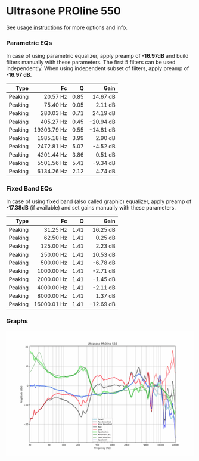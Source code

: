 # Ultrasone PROline 550
See [usage instructions](https://github.com/jaakkopasanen/AutoEq#usage) for more options and info.

### Parametric EQs
In case of using parametric equalizer, apply preamp of **-16.97dB** and build filters manually
with these parameters. The first 5 filters can be used independently.
When using independent subset of filters, apply preamp of **-16.97 dB**.

| Type    | Fc          |    Q | Gain      |
|--------:|------------:|-----:|----------:|
| Peaking | 20.57 Hz    | 0.85 | 14.67 dB  |
| Peaking | 75.40 Hz    | 0.05 | 2.11 dB   |
| Peaking | 280.03 Hz   | 0.71 | 24.19 dB  |
| Peaking | 405.27 Hz   | 0.45 | -20.94 dB |
| Peaking | 19303.79 Hz | 0.55 | -14.81 dB |
| Peaking | 1985.18 Hz  | 3.99 | 2.90 dB   |
| Peaking | 2472.81 Hz  | 5.07 | -4.52 dB  |
| Peaking | 4201.44 Hz  | 3.86 | 0.51 dB   |
| Peaking | 5501.56 Hz  | 5.41 | -9.34 dB  |
| Peaking | 6134.26 Hz  | 2.12 | 4.74 dB   |

### Fixed Band EQs
In case of using fixed band (also called graphic) equalizer, apply preamp of **-17.38dB**
(if available) and set gains manually with these parameters.

| Type    | Fc          |    Q | Gain      |
|--------:|------------:|-----:|----------:|
| Peaking | 31.25 Hz    | 1.41 | 16.25 dB  |
| Peaking | 62.50 Hz    | 1.41 | 0.25 dB   |
| Peaking | 125.00 Hz   | 1.41 | 2.23 dB   |
| Peaking | 250.00 Hz   | 1.41 | 10.53 dB  |
| Peaking | 500.00 Hz   | 1.41 | -6.78 dB  |
| Peaking | 1000.00 Hz  | 1.41 | -2.71 dB  |
| Peaking | 2000.00 Hz  | 1.41 | -1.45 dB  |
| Peaking | 4000.00 Hz  | 1.41 | -2.11 dB  |
| Peaking | 8000.00 Hz  | 1.41 | 1.37 dB   |
| Peaking | 16000.01 Hz | 1.41 | -12.69 dB |

### Graphs
![](./Ultrasone%20PROline%20550.png)